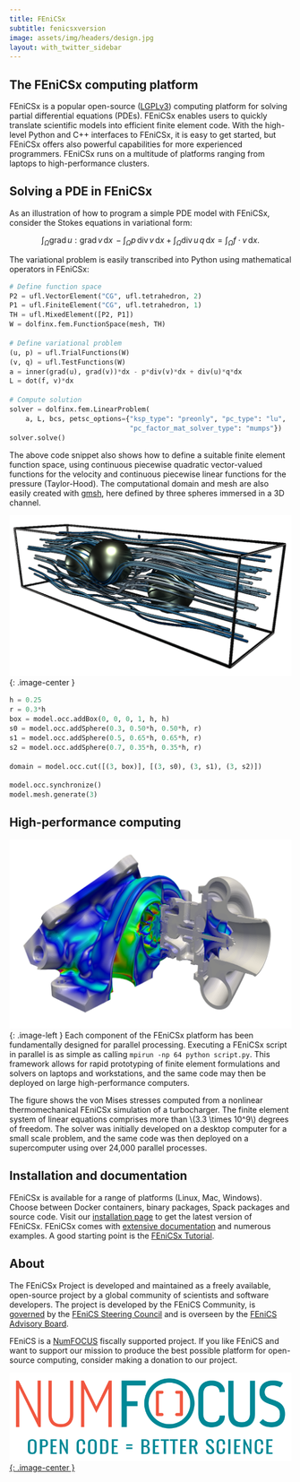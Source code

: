 ```yaml
---
title: FEniCSx
subtitle: fenicsxversion
image: assets/img/headers/design.jpg
layout: with_twitter_sidebar
---
```


## The FEniCSx computing platform

FEniCSx is a popular open-source 
([LGPLv3](https://www.gnu.org/licenses/lgpl-3.0.en.html)) computing 
platform for solving partial differential equations (PDEs). FEniCSx 
enables users to quickly translate scientific models into efficient 
finite element code. With the high-level Python and C++ interfaces to 
FEniCSx, it is easy to get started, but FEniCSx offers also powerful 
capabilities for more experienced programmers. FEniCSx runs on a 
multitude of platforms ranging from laptops to high-performance 
clusters.

## Solving a PDE in FEniCSx

As an illustration of how to program a simple PDE model with FEniCSx, consider the Stokes 
equations in variational form:

$$
\int_{\Omega} \mathrm{grad} \, u : \mathrm{grad} \, v \,\mathrm{d}x \, -
\int_{\Omega} p \, \mathrm{div} \, v \,\mathrm{d}x +
\int_{\Omega} \mathrm{div} \, u \, q \,\mathrm{d}x =
\int_{\Omega} f \cdot v \,\mathrm{d}x.
$$

The variational problem is easily transcribed into Python using mathematical operators in FEniCSx:

```python
# Define function space
P2 = ufl.VectorElement("CG", ufl.tetrahedron, 2)
P1 = ufl.FiniteElement("CG", ufl.tetrahedron, 1)
TH = ufl.MixedElement([P2, P1])
W = dolfinx.fem.FunctionSpace(mesh, TH)

# Define variational problem
(u, p) = ufl.TrialFunctions(W)
(v, q) = ufl.TestFunctions(W)
a = inner(grad(u), grad(v))*dx - p*div(v)*dx + div(u)*q*dx
L = dot(f, v)*dx

# Compute solution
solver = dolfinx.fem.LinearProblem(
    a, L, bcs, petsc_options={"ksp_type": "preonly", "pc_type": "lu",
                              "pc_factor_mat_solver_type": "mumps"})
solver.solve()
```

The above code snippet also shows how to define a suitable finite element
function space, using continuous piecewise quadratic vector-valued functions
for the velocity and continuous piecewise linear functions for the pressure
(Taylor-Hood). The computational domain and mesh are also easily created with
[gmsh](https://gmsh.info/), here defined by three spheres immersed in a 3D
channel.

![Stokes example](/assets/img/stokesexample.png){: .image-center }

```python
h = 0.25
r = 0.3*h
box = model.occ.addBox(0, 0, 0, 1, h, h)
s0 = model.occ.addSphere(0.3, 0.50*h, 0.50*h, r)
s1 = model.occ.addSphere(0.5, 0.65*h, 0.65*h, r)
s2 = model.occ.addSphere(0.7, 0.35*h, 0.35*h, r)

domain = model.occ.cut([(3, box)], [(3, s0), (3, s1), (3, s2)])

model.occ.synchronize()
model.mesh.generate(3)
```

## High-performance computing

![An example image](/assets/img/tc_vm.png){: .image-left }
Each component of the FEniCSx platform has been fundamentally designed for parallel processing. 
Executing a FEniCSx script in parallel is as simple as calling `mpirun -np 64 python script.py`. 
This framework allows for rapid prototyping of finite element formulations and solvers on 
laptops and workstations, and the same code may then be deployed on large high-performance 
computers.

The figure shows the von Mises stresses computed from a nonlinear thermomechanical FEniCSx 
simulation of a turbocharger. The finite element system of linear equations comprises more 
than \\(3.3 \times 10^9\\) degrees of freedom. The solver was initially developed on a desktop computer 
for a small scale problem, and the same code was then deployed on a supercomputer using over 
24,000 parallel processes.

## Installation and documentation

FEniCSx is available for a range of platforms (Linux, Mac, Windows). Choose between Docker 
containers, binary packages, Spack packages and source code. Visit our [installation page](download/index.md) to get the latest 
version of FEniCSx. FEniCSx comes with [extensive documentation](documentation/index.md) and numerous examples. A good 
starting point is the [FEniCSx Tutorial](https://jorgensd.github.io/dolfinx-tutorial/).

## About
The FEniCSx Project is developed and maintained as a freely available, open-source project by a 
global community of scientists and software developers. The project is developed by the FEniCS 
Community, is [governed](governance/index.md) by the [FEniCS Steering Council](governance/steering-council.md) and is overseen by the
[FEniCS Advisory Board](governance/advisory-board.md).

FEniCS is a [NumFOCUS](https://www.numfocus.org/) fiscally supported project. If you like FEniCS and want to support our 
mission to produce the best possible platform for open-source computing, consider making a 
donation to our project.

[![NumFOCUS](/assets/img/numfocus.png){: .image-center }](https://www.numfocus.org/)
